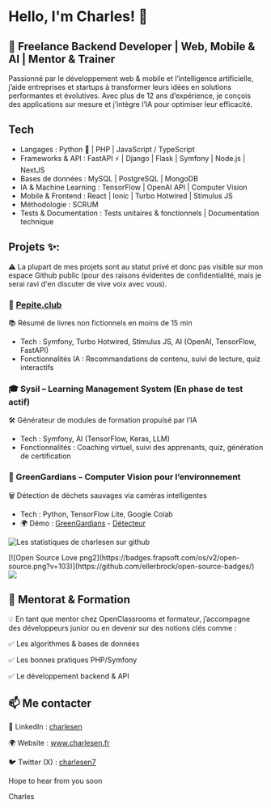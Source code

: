 # Hello, I'm Charles! 👋
## 🚀 Freelance Backend Developer | Web, Mobile & AI | Mentor & Trainer

<!--
**charlesen/charlesen** is a ✨ _special_ ✨ repository because its `README.md` (this file) appears on your GitHub profile.
-->

Passionné par le développement web & mobile et l’intelligence artificielle, j’aide entreprises et startups à transformer leurs idées en solutions performantes et évolutives. Avec plus de 12 ans d’expérience, je conçois des applications sur mesure et j’intègre l’IA pour optimiser leur efficacité.

## Tech
- Langages : Python 🐍 | PHP | JavaScript / TypeScript
- Frameworks & API : FastAPI ⚡ | Django | Flask | Symfony | Node.js | NextJS
- Bases de données : MySQL | PostgreSQL | MongoDB
- IA & Machine Learning : TensorFlow | OpenAI API | Computer Vision
- Mobile & Frontend : React | Ionic | Turbo Hotwired | Stimulus JS
- Méthodologie : SCRUM
- Tests & Documentation : Tests unitaires & fonctionnels | Documentation technique

## Projets ✨:

⚠️ La plupart de mes projets sont au statut privé et donc pas visible sur mon espace Github public (pour des raisons évidentes de confidentialité, mais je serai ravi d'en discuter de vive voix avec vous).

### 🧠 [Pepite.club](www.pepite.club)
📚 Résumé de livres non fictionnels en moins de 15 min

- Tech : Symfony, Turbo Hotwired, Stimulus JS, AI (OpenAI, TensorFlow, FastAPI)
- Fonctionnalités IA : Recommandations de contenu, suivi de lecture, quiz interactifs

### 🎓 Sysil – Learning Management System (En phase de test actif)
🛠️ Générateur de modules de formation propulsé par l’IA

- Tech : Symfony, AI (TensorFlow, Keras, LLM)
- Fonctionnalités : Coaching virtuel, suivi des apprenants, quiz, génération de certification

### 🌱 GreenGardians – Computer Vision pour l’environnement

🗑️ Détection de déchets sauvages via caméras intelligentes

- Tech : Python, TensorFlow Lite, Google Colab
- 🌍 Démo : [GreenGardians](https://vp.edounze.com/) - [Détecteur](https://vp-server-v2.edounze.com/)

![Les statistiques de charlesen sur github](https://github-readme-stats.vercel.app/api?username=charlesen&show_icons=true)

<p> 
[![Open Source Love png2](https://badges.frapsoft.com/os/v2/open-source.png?v=103)](https://github.com/ellerbrock/open-source-badges/)
<img src="https://visitor-badge.glitch.me/badge?page_id=charlesen.visitor-badge"/> 
</p>

## 🎤 Mentorat & Formation
💡 En tant que mentor chez OpenClassrooms et formateur, j’accompagne des développeurs junior ou en devenir sur des notions clés comme :

✅ Les algorithmes & bases de données

✅ Les bonnes pratiques PHP/Symfony

✅ Le développement backend & API

## 📫 Me contacter

💼 LinkedIn : [charlesen](https://www.linkedin.com/in/charlesen/)

🌍 Website : www.charlesen.fr

🐦 Twitter (X) : [charlesen7](https://x.com/charlesen7)

Hope to hear from you soon

Charles
